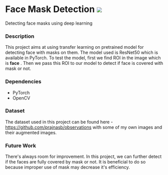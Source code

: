 # Face Mask Detection ![](https://visitor-badge.laobi.icu/badge?page_id=akash720.face-mask-detection.readme)
Detecting face masks using deep learning 

### Description
This project aims at using transfer learning on pretrained model for detecting face with masks on them. The model used is ResNet50 which is available in PyTorch. To test the model, first we find ROI in the image which is **face** . Then we pass this ROI to our model to detect if face is covered with mask or not.

### Dependencies
* PyTorch
* OpenCV

### Dataset
The dataset used in this project can be found here - https://github.com/prajnasb/observations with some of my own images and their augmented images.

### Future Work
There's always room for improvement. In this project, we can further detect if the faces are fully covered by mask or not. It is beneficial to do so because improper use of mask may decrease it's efficiency.
